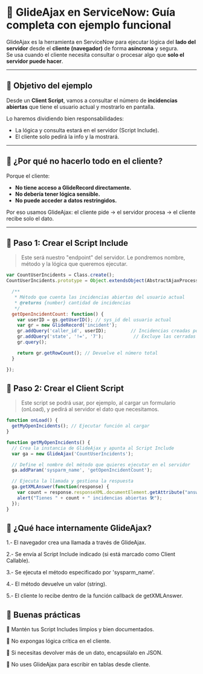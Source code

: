 # 📡 GlideAjax en ServiceNow: Guía completa con ejemplo funcional

GlideAjax es la herramienta en ServiceNow para ejecutar lógica del **lado del servidor** desde el **cliente (navegador)** de forma **asíncrona** y segura.  
Se usa cuando el cliente necesita consultar o procesar algo que **solo el servidor puede hacer**.

---

## 🎯 Objetivo del ejemplo

Desde un **Client Script**, vamos a consultar el número de **incidencias abiertas** que tiene el usuario actual y mostrarlo en pantalla.

Lo haremos dividiendo bien responsabilidades:
- La lógica y consulta estará en el servidor (Script Include).
- El cliente solo pedirá la info y la mostrará.

---

## 🧠 ¿Por qué no hacerlo todo en el cliente?

Porque el cliente:
- **No tiene acceso a GlideRecord directamente.**
- **No debería tener lógica sensible.**
- **No puede acceder a datos restringidos.**

Por eso usamos GlideAjax: el cliente pide → el servidor procesa → el cliente recibe solo el dato.

---

## 🔧 Paso 1: Crear el Script Include

> Este será nuestro "endpoint" del servidor. Le pondremos nombre, método y la lógica que queremos ejecutar.

```javascript
var CountUserIncidents = Class.create();
CountUserIncidents.prototype = Object.extendsObject(AbstractAjaxProcessor, {

  /**
   * Método que cuenta las incidencias abiertas del usuario actual
   * @returns {number} cantidad de incidencias
   */
  getOpenIncidentCount: function() {
    var userID = gs.getUserID(); // sys_id del usuario actual
    var gr = new GlideRecord('incident');
    gr.addQuery('caller_id', userID);         // Incidencias creadas por ese usuario
    gr.addQuery('state', '!=', '7');           // Excluye las cerradas (estado 7)
    gr.query();

    return gr.getRowCount(); // Devuelve el número total
  }

});
```
## 🔧 Paso 2: Crear el Client Script

> Este script se podrá usar, por ejemplo, al cargar un formulario (onLoad), y pedirá al servidor el dato que necesitamos.

```javascript
function onLoad() {
  getMyOpenIncidents(); // Ejecutar función al cargar
}

function getMyOpenIncidents() {
  // Crea la instancia de GlideAjax y apunta al Script Include
  var ga = new GlideAjax('CountUserIncidents');

  // Define el nombre del método que quieres ejecutar en el servidor
  ga.addParam('sysparm_name', 'getOpenIncidentCount');

  // Ejecuta la llamada y gestiona la respuesta
  ga.getXMLAnswer(function(response) {
    var count = response.responseXML.documentElement.getAttribute("answer"); // Asegúrate de parsear la respuesta
    alert("Tienes " + count + " incidencias abiertas 🛠️");
  });
}
```


## 🧪 ¿Qué hace internamente GlideAjax?

  1.- El navegador crea una llamada a través de GlideAjax.

  2.- Se envía al Script Include indicado (si está marcado como Client Callable).

  3.- Se ejecuta el método especificado por 'sysparm_name'.
  
  4.- El método devuelve un valor (string).
  
  5.- El cliente lo recibe dentro de la función callback de getXMLAnswer.

  

## 🧰 Buenas prácticas

  🧼 Mantén tus Script Includes limpios y bien documentados.
  
  🔐 No expongas lógica crítica en el cliente.
  
  🧩 Si necesitas devolver más de un dato, encapsúlalo en JSON.
  
  🚫 No uses GlideAjax para escribir en tablas desde cliente.



  
